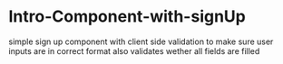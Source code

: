 # Intro-Component-with-signUp

simple sign up component with client side validation to make sure user inputs are in correct format 
also validates wether all fields are filled 
